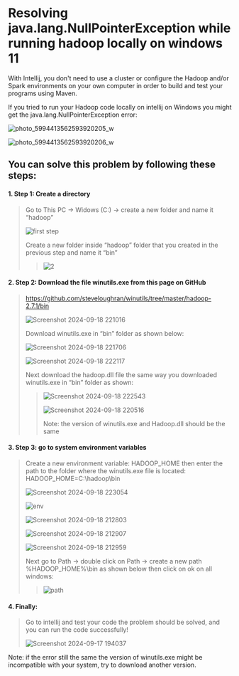 # Resolving java.lang.NullPointerException while running hadoop locally on windows 11

With Intellij, you don't need to use a cluster or configure the Hadoop and/or Spark environments on your own computer in order to build and test your programs using Maven.

If you tried to run your Hadoop code locally on intellij on Windows you might get the java.lang.NullPointerException error:

![photo_5994413562593920205_w](https://github.com/user-attachments/assets/79332b39-7c13-4a12-a653-d14044fd1744)

![photo_5994413562593920206_w](https://github.com/user-attachments/assets/a3441619-0394-4b1f-b888-deae0f4fa67f)

## You can solve this problem by following these steps:

#### 1. Step 1: Create a directory

> Go to This PC -> Widows (C:) -> create a new folder and name it “hadoop”
>
> ![first step](https://github.com/user-attachments/assets/406e7ef9-7fa2-4c99-8d2f-aa9a61578d1f)
>
> Create a new folder inside “hadoop” folder that you created in the previous step and name it “bin”
>>
>> ![2](https://github.com/user-attachments/assets/a9928295-af5d-4565-846e-d49f85bf4b90)
>>
>>


#### 2.	Step 2: Download the file winutils.exe from this page on GitHub 

> https://github.com/steveloughran/winutils/tree/master/hadoop-2.7.1/bin
>
> ![Screenshot 2024-09-18 221016](https://github.com/user-attachments/assets/31c301be-7f33-4fa3-82f7-a9758a5b4062)
>
> Download winutils.exe in “bin” folder as shown below:
>
> ![Screenshot 2024-09-18 221706](https://github.com/user-attachments/assets/c585baca-5ff5-4d0e-9857-b91842f44f8c)
>
> ![Screenshot 2024-09-18 222117](https://github.com/user-attachments/assets/8792db98-4647-4ca6-a267-c5970a3277b4)
>
> Next download the hadoop.dll file the same way you downloaded winutils.exe in “bin” folder as shown:
>>
>> ![Screenshot 2024-09-18 222543](https://github.com/user-attachments/assets/b3d6a175-7a97-4375-beef-5595d5d4436a)
>>
>> ![Screenshot 2024-09-18 220516](https://github.com/user-attachments/assets/40029c4e-adcd-40a6-9c23-6e3ef1b698b4)
>>
>> Note: the version of winutils.exe and Hadoop.dll should be the same
>>
>>


#### 3.	Step 3: go to system environment variables

> Create a new environment variable: HADOOP_HOME then enter the path to the folder where the winutils.exe file is located:
HADOOP_HOME=C:\hadoop\bin
>
> ![Screenshot 2024-09-18 223054](https://github.com/user-attachments/assets/c828c0c2-3364-4afc-babd-9af395a09741)
>
> ![env](https://github.com/user-attachments/assets/f18f0b84-ea5b-426a-91a4-af33c238bc47)
>
> ![Screenshot 2024-09-18 212803](https://github.com/user-attachments/assets/78e611f5-6f0b-47b5-9342-fc5ee57fc4a0)
>
> ![Screenshot 2024-09-18 212907](https://github.com/user-attachments/assets/64bef4a6-dd69-44eb-91ea-45aadc236ac3)
>
> ![Screenshot 2024-09-18 212959](https://github.com/user-attachments/assets/fa2e575d-d244-452c-9718-0fc36b839f83)
>
> Next go to Path -> double click on Path -> create a new path %HADOOP_HOME%\bin as shown below then click on ok on all windows:
>>
>> ![path](https://github.com/user-attachments/assets/44fa687e-7459-47d2-aa4a-7b96599276da)
>>
>> 

#### 4. Finally:
>
> Go to intellij and test your code the problem should be solved, and you can run the code successfully!
>
>![Screenshot 2024-09-17 194037](https://github.com/user-attachments/assets/66423ef7-7f32-41bf-aa9b-18ad3388e654)
>
>
Note: if the error still the same the version of winutils.exe might be incompatible with your system, try to download another version.


























